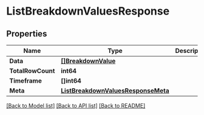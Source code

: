 # ListBreakdownValuesResponse

## Properties
Name | Type | Description | Notes
------------ | ------------- | ------------- | -------------
**Data** | [**[]BreakdownValue**](BreakdownValue.md) |  | [optional] 
**TotalRowCount** | **int64** |  | [optional] 
**Timeframe** | **[]int64** |  | [optional] 
**Meta** | [**ListBreakdownValuesResponseMeta**](ListBreakdownValuesResponse_meta.md) |  | [optional] 

[[Back to Model list]](../README.md#documentation-for-models) [[Back to API list]](../README.md#documentation-for-api-endpoints) [[Back to README]](../README.md)


